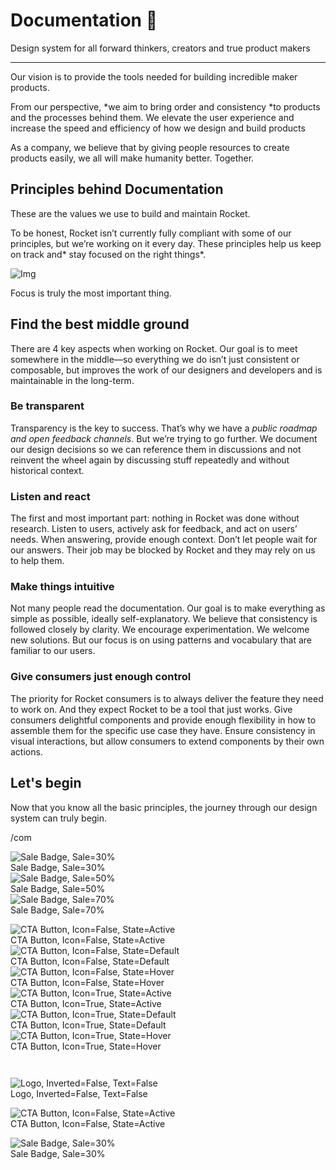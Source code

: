 
# Documentation 🚀

Design system for all forward thinkers, creators and true product makers

---

Our vision is to provide the tools needed for building incredible maker products.

From our perspective, *we aim to bring order and consistency *to products and the processes behind them. We elevate the user experience and increase the speed and efficiency of how we design and build products

As a company, we believe that by giving people resources to create products easily, we all will make humanity better. Together.

## Principles behind Documentation

These are the values we use to build and maintain Rocket.

To be honest, Rocket isn’t currently fully compliant with some of our principles, but we’re working on it every day. These principles help us keep on track and* stay focused on the right things*.

![Img](https://studio-assets.supernova.io/design-systems/14533/9289758a-6300-472a-bbc6-a57098081abf.jpeg)

Focus is truly the most important thing.

## Find the best middle ground

There are 4 key aspects when working on Rocket. Our goal is to meet somewhere in the middle—so everything we do isn’t just consistent or composable, but improves the work of our designers and developers and is maintainable in the long-term.

### Be transparent

Transparency is the key to success. That’s why we have a *public roadmap and open feedback channels*. But we’re trying to go further. We document our design decisions so we can reference them in discussions and not reinvent the wheel again by discussing stuff repeatedly and without historical context.

### Listen and react

The first and most important part: nothing in Rocket was done without research. Listen to users, actively ask for feedback, and act on users’ needs. When answering, provide enough context. Don’t let people wait for our answers. Their job may be blocked by Rocket and they may rely on us to help them.

### Make things intuitive

Not many people read the documentation. Our goal is to make everything as simple as possible, ideally self-explanatory. We believe that consistency is followed closely by clarity. We encourage experimentation. We welcome new solutions. But our focus is on using patterns and vocabulary that are familiar to our users.

### Give consumers just enough control

The priority for Rocket consumers is to always deliver the feature they need to work on. And they expect Rocket to be a tool that just works. Give consumers delightful components and provide enough flexibility in how to assemble them for the specific use case they have. Ensure consistency in visual interactions, but allow consumers to extend components by their own actions.

## Let's begin

Now that you know all the basic principles, the journey through our design system can truly begin.

/com

  
![Sale Badge, Sale=30%](https://studio-assets.supernova.io/design-systems/14533/ab8638ed-9fb2-42a8-9106-daa40c80881c.png)  
Sale Badge, Sale=30%  
![Sale Badge, Sale=50%](https://studio-assets.supernova.io/design-systems/14533/bc5e7519-6ea5-4e9b-8d58-b1ddc4992e69.png)  
Sale Badge, Sale=50%  
![Sale Badge, Sale=70%](https://studio-assets.supernova.io/design-systems/14533/8bb317c4-c712-4c88-a55f-a17384eb94f0.png)  
Sale Badge, Sale=70%  


  
![CTA Button, Icon=False, State=Active](https://studio-assets.supernova.io/design-systems/14533/8a6f2220-4dfa-4886-b27e-0ff86cd4befa.png)  
CTA Button, Icon=False, State=Active  
![CTA Button, Icon=False, State=Default](https://studio-assets.supernova.io/design-systems/14533/1bd8cbf4-37f9-416b-8de8-9f61d14d39b4.png)  
CTA Button, Icon=False, State=Default  
![CTA Button, Icon=False, State=Hover](https://studio-assets.supernova.io/design-systems/14533/5d85a9c5-fdfe-49be-9ae0-1858e23a6404.png)  
CTA Button, Icon=False, State=Hover  
![CTA Button, Icon=True, State=Active](https://studio-assets.supernova.io/design-systems/14533/106976ac-759e-4122-a793-80c6cefc5a63.png)  
CTA Button, Icon=True, State=Active  
![CTA Button, Icon=True, State=Default](https://studio-assets.supernova.io/design-systems/14533/1d90a49a-a311-4a42-8ade-39f915d8db64.png)  
CTA Button, Icon=True, State=Default  
![CTA Button, Icon=True, State=Hover](https://studio-assets.supernova.io/design-systems/14533/a712b6eb-19ec-4b47-b310-8305c5941212.png)  
CTA Button, Icon=True, State=Hover  


```javascript  
  
```

  
![Logo, Inverted=False, Text=False](https://studio-assets.supernova.io/design-systems/14533/ed53231c-c3bd-4529-b9a9-01088a89234e.png)  
Logo, Inverted=False, Text=False  


  
  


  
![CTA Button, Icon=False, State=Active](https://studio-assets.supernova.io/design-systems/14533/8a6f2220-4dfa-4886-b27e-0ff86cd4befa.png)  
CTA Button, Icon=False, State=Active  


  
![Sale Badge, Sale=30%](https://studio-assets.supernova.io/design-systems/14533/ab8638ed-9fb2-42a8-9106-daa40c80881c.png)  
Sale Badge, Sale=30%  
